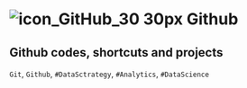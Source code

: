 # ![icon_GitHub_30 30px](https://github.com/user-attachments/assets/9aa9fb8f-1e6f-4157-8475-d795ce85b540) Github

## Github codes, shortcuts and projects

`Git`, `Github`,  `#DataSctrategy`, `#Analytics`, `#DataScience`
